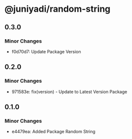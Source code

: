 # @juniyadi/random-string

## 0.3.0

### Minor Changes

- f0d70d7: Update Package Version

## 0.2.0

### Minor Changes

- 971583e: fix(version) - Update to Latest Version Package

## 0.1.0

### Minor Changes

- e4479ea: Added Package Random String
